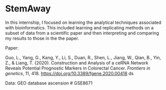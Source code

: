 # StemAway

In this internship, I focused on learning the analytical techniques associated with bioinformatics. This included learning and replicating methods on a subset of data from a scientific paper and then interpreting and comparing my results to those in the the paper.

Paper: 

Guo, L., Yang, G., Kang, Y., Li, S., Duan, R., Shen, L., Jiang, W., Qian, B., Yin, Z., & Liang, T. (2020). Construction and Analysis of a ceRNA Network Reveals Potential Prognostic Markers in Colorectal Cancer. *Frontiers in genetics*, 11, 418. https://doi.org/10.3389/fgene.2020.00418
ds

Data: GEO database ascension # GSE8671 
